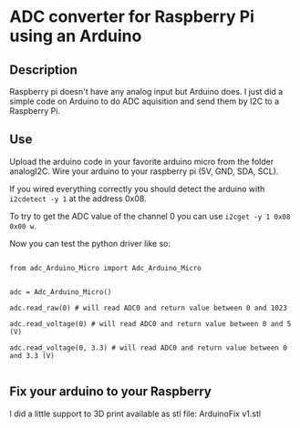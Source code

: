# ADC converter for Raspberry Pi using an Arduino

## Description

Raspberry pi doesn't have any analog input but Arduino does. I just did a simple code on Arduino to do ADC aquisition and send them by I2C to a Raspberry Pi.

## Use

Upload the arduino code in your favorite arduino micro from the folder analogI2C.
Wire your arduino to your raspberry pi (5V, GND, SDA, SCL). 

If you wired everything correctly you should detect the arduino with ``` i2cdetect -y 1 ``` at the address 0x08. 

To try to get the ADC value of the channel 0 you can use ```i2cget -y 1 0x08 0x00 w```. 

Now you can test the python driver like so:

```

from adc_Arduino_Micro import Adc_Arduino_Micro


adc = Adc_Arduino_Micro()

adc.read_raw(0) # will read ADC0 and return value between 0 and 1023 

adc.read_voltage(0) # will read ADC0 and return value between 0 and 5 (V)

adc.read_voltage(0, 3.3) # will read ADC0 and return value between 0 and 3.3 (V) 


``` 

## Fix your arduino to your Raspberry

I did a little support to 3D print available as stl file: ArduinoFix v1.stl